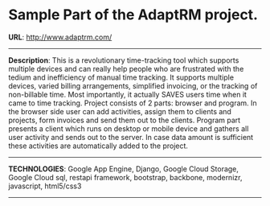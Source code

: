 Sample Part of the AdaptRM project.
==========
**URL**: http://www.adaptrm.com/
- - -
**Description**:
This is a revolutionary time-tracking tool which supports multiple devices and can really help people who are frustrated with the tedium and inefficiency of manual time tracking. It supports  multiple devices, varied billing arrangements, simplified invoicing, or the tracking of non-billable time. Most importantly, it actually SAVES users time when it came to time tracking.
Project consists of 2 parts: browser and program. In the browser side user can add activities, assign them to clients and projects, form invoices and send them out to the clients. Program part presents a client which runs on desktop or mobile device and gathers all user activity and sends out to the server. In case data amount is sufficient these activities are automatically added to the project. 

- - -
**TECHNOLOGIES**: Google App Engine, Django, Google Cloud Storage, Google Cloud sql, restapi framework, bootstrap, backbone, modernizr, javascript, html5/css3
- - -